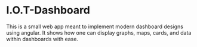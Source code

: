 # I.O.T-Dashboard
This is a small web app meant to implement modern dashboard designs using angular. It shows how one can display graphs, maps, cards, and data within dashboards with ease. 
